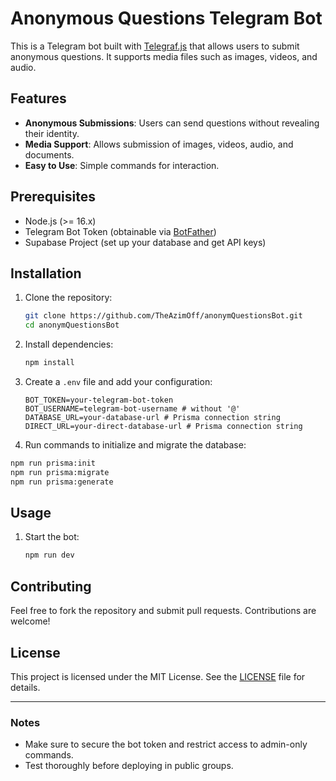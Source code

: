 # Anonymous Questions Telegram Bot

This is a Telegram bot built with [Telegraf.js](https://telegraf.js.org/) that allows users to submit anonymous questions. It supports media files such as images, videos, and audio.

## Features

- **Anonymous Submissions**: Users can send questions without revealing their identity.
- **Media Support**: Allows submission of images, videos, audio, and documents.
- **Easy to Use**: Simple commands for interaction.

## Prerequisites

- Node.js (>= 16.x)
- Telegram Bot Token (obtainable via [BotFather](https://core.telegram.org/bots#botfather))
- Supabase Project (set up your database and get API keys)

## Installation

1. Clone the repository:

   ```bash
   git clone https://github.com/TheAzimOff/anonymQuestionsBot.git
   cd anonymQuestionsBot
   ```

2. Install dependencies:

   ```bash
   npm install
   ```

3. Create a `.env` file and add your configuration:

   ```env
   BOT_TOKEN=your-telegram-bot-token
   BOT_USERNAME=telegram-bot-username # without '@'
   DATABASE_URL=your-database-url # Prisma connection string
   DIRECT_URL=your-direct-database-url # Prisma connection string
   ```

4. Run commands to initialize and migrate the database:

```bash
npm run prisma:init
npm run prisma:migrate
npm run prisma:generate
```

## Usage

1. Start the bot:

   ```bash
   npm run dev
   ```

## Contributing

Feel free to fork the repository and submit pull requests. Contributions are welcome!

## License

This project is licensed under the MIT License. See the [LICENSE](LICENSE) file for details.

---

### Notes

- Make sure to secure the bot token and restrict access to admin-only commands.
- Test thoroughly before deploying in public groups.
